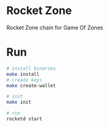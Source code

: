 # Rocket Zone

Rocket Zone chain for Game Of Zones

# Run

```sh
# install binaries
make install
# create keys
make create-wallet

# init
make init

# run
rocketd start
```
